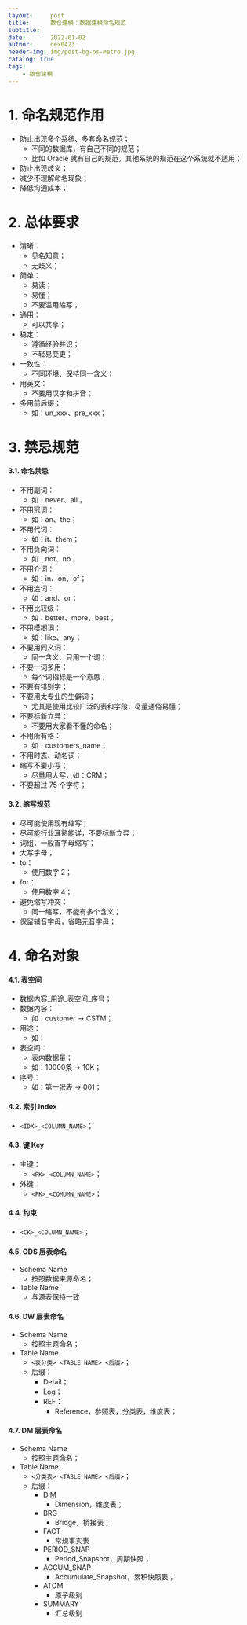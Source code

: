```yaml
---
layout:     post
title:      数仓建模：数据建模命名规范
subtitle:   
date:       2022-01-02
author:     dex0423
header-img: img/post-bg-os-metro.jpg
catalog: true
tags:
    - 数仓建模
---
```



# 1. 命名规范作用

- 防止出现多个系统、多套命名规范；
  - 不同的数据库，有自己不同的规范；
  - 比如 Oracle 就有自己的规范，其他系统的规范在这个系统就不适用；
- 防止出现歧义；
- 减少不理解命名现象；
- 降低沟通成本；

# 2. 总体要求

- 清晰：
  - 见名知意；
  - 无歧义；
- 简单：
  - 易读；
  - 易懂；
  - 不要滥用缩写；
- 通用：
  - 可以共享；
- 稳定：
  - 遵循经验共识；
  - 不轻易变更；
- 一致性：
  - 不同环境、保持同一含义；
- 用英文：
  - 不要用汉字和拼音；
- 多用前后缀；
  - 如：un_xxx、pre_xxx；

# 3. 禁忌规范

#### 3.1. 命名禁忌

- 不用副词：
  - 如：never、all；
- 不用冠词：
  - 如：an、the；
- 不用代词：
  - 如：it、them；
- 不用负向词：
  - 如：not、no；
- 不用介词：
  - 如：in、on、of；
- 不用连词：
  - 如：and、or；
- 不用比较级：
  - 如：better、more、best；
- 不用模糊词：
  - 如：like、any；
- 不要用同义词：
  - 同一含义、只用一个词；
- 不要一词多用：
  - 每个词指标是一个意思；
- 不要有错别字；
- 不要用太专业的生僻词；
  - 尤其是使用比较广泛的表和字段，尽量通俗易懂；
- 不要标新立异：
  - 不要用大家看不懂的命名；
- 不用所有格：
  - 如：customers_name；
- 不用时态、动名词；
- 缩写不要小写；
  - 尽量用大写，如：CRM；
- 不要超过 75 个字符；

#### 3.2. 缩写规范

- 尽可能使用现有缩写；
- 尽可能行业耳熟能详，不要标新立异；
- 词组，一般首字母缩写；
- 大写字母；
- to：
  - 使用数字 2；
- for：
  - 使用数字 4；
- 避免缩写冲突：
  - 同一缩写，不能有多个含义；
- 保留辅音字母，省略元音字母；

# 4. 命名对象

#### 4.1. 表空间

  - 数据内容_用途_表空间_序号；
  - 数据内容：
    - 如：customer -> CSTM；
  - 用途：
    - 如：
  - 表空间：
    - 表内数据量；
    - 如：10000条 -> 10K；
  - 序号：
    - 如：第一张表 -> 001；

#### 4.2. 索引 Index

  - `<IDX>_<COLUMN_NAME>`；

#### 4.3. 键 Key

  - 主键：
    - `<PK>_<COLUMN_NAME>`；
  - 外键：
    - `<FK>_<COMUMN_NAME>`；

#### 4.4. 约束

  - `<CK>_<COLUMN_NAME>`；

#### 4.5. ODS 层表命名

  - Schema Name
    - 按照数据来源命名；
  - Table Name
    - 与源表保持一致

#### 4.6. DW 层表命名
    
  - Schema Name
    - 按照主题命名；
  - Table Name
    - `<表分类>_<TABLE_NAME>_<后缀>`；
    - 后缀：
      - Detail；
      - Log；
      - REF：
        - Reference，参照表，分类表，维度表；
      
#### 4.7. DM 层表命名

  - Schema Name
    - 按照主题命名；
  - Table Name
    - `<分类表>_<TABLE_NAME>_<后缀>`；
    - 后缀：
      - DIM
        - Dimension，维度表；
      - BRG
        - Bridge，桥接表；
      - FACT
        - 常规事实表
      - PERIOD_SNAP
        - Period_Snapshot，周期快照；
      - ACCUM_SNAP
        - Accumulate_Snapshot，累积快照表；
      - ATOM
        - 原子级别
      - SUMMARY
        - 汇总级别

